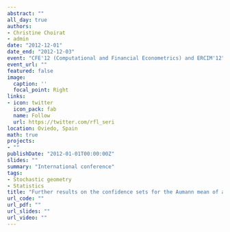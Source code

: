 ```yaml
---
abstract: ""
all_day: true
authors:
- Christine Choirat
- admin
date: "2012-12-01"
date_end: "2012-12-03"
event: "CFE'12 (Computational and Financial Econometrics) and ERCIM'12"
event_url: ""
featured: false
image:
  caption: ''
  focal_point: Right
links:
- icon: twitter
  icon_pack: fab
  name: Follow
  url: https://twitter.com/rfl_seri
location: Oviedo, Spain
math: true
projects:
- ""
publishDate: "2012-01-01T00:00:00Z"
slides: ""
summary: "International conference"
tags:
- Stochastic geometry
- Statistics
title: "Further results on the confidence sets for the Aumann mean of a random closed set"
url_code: ""
url_pdf: ""
url_slides: ""
url_video: ""
---
```

